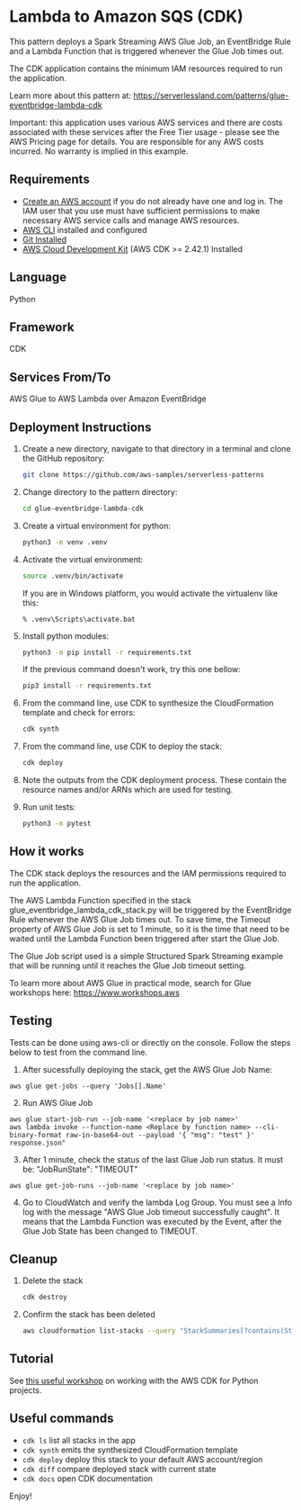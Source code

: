 
# Lambda to Amazon SQS (CDK) 

This pattern deploys a Spark Streaming AWS Glue Job, an EventBridge Rule and a Lambda Function that is triggered 
whenever the Glue Job times out.

The CDK application contains the minimum IAM resources required to run the application.

Learn more about this pattern at: https://serverlessland.com/patterns/glue-eventbridge-lambda-cdk

Important: this application uses various AWS services and there are costs associated with these services after the 
Free Tier usage - please see the AWS Pricing page for details. 
You are responsible for any AWS costs incurred. No warranty is implied in this example.

## Requirements

* [Create an AWS account](https://portal.aws.amazon.com/gp/aws/developer/registration/index.html) if you do not already have one and log in. The IAM user that you use must have sufficient permissions to make necessary AWS service calls and manage AWS resources.
* [AWS CLI](https://docs.aws.amazon.com/cli/latest/userguide/install-cliv2.html) installed and configured
* [Git Installed](https://git-scm.com/book/en/v2/Getting-Started-Installing-Git)
* [AWS Cloud Development Kit](https://docs.aws.amazon.com/cdk/latest/guide/getting_started.html) (AWS CDK >= 2.42.1) Installed

## Language
Python

## Framework
CDK

## Services From/To
AWS Glue to AWS Lambda over Amazon EventBridge

## Deployment Instructions

1. Create a new directory, navigate to that directory in a terminal and clone the GitHub repository:
    ```bash 
    git clone https://github.com/aws-samples/serverless-patterns
    ```
1. Change directory to the pattern directory:
    ```bash
    cd glue-eventbridge-lambda-cdk
    ```
1. Create a virtual environment for python:
    ```bash
    python3 -m venv .venv
    ```
1. Activate the virtual environment:
    ```bash
    source .venv/bin/activate
    ```

   If you are in Windows platform, you would activate the virtualenv like this:

    ```
    % .venv\Scripts\activate.bat
    ```

1. Install python modules:
    ```bash
    python3 -m pip install -r requirements.txt
    ```
   
   If the previous command doesn't work, try this one bellow:
   ```bash
   pip3 install -r requirements.txt
   ```
1. From the command line, use CDK to synthesize the CloudFormation template and check for errors:
    ```bash
    cdk synth
    ```
1. From the command line, use CDK to deploy the stack:
    ```bash
    cdk deploy
    ```
1. Note the outputs from the CDK deployment process. These contain the resource names and/or ARNs which are used for testing.

1. Run unit tests:

    ````bash
    python3 -m pytest
    ````


## How it works

The CDK stack deploys the resources and the IAM permissions required to run the application.

The AWS Lambda Function specified in the stack glue_eventbridge_lambda_cdk_stack.py will be triggered by the EventBridge Rule
whenever the AWS Glue Job times out.
To save time, the Timeout property of AWS Glue Job is set to 1 minute, so it is the time that need to be waited until the
Lambda Function been triggered after start the Glue Job.

The Glue Job script used is a simple Structured Spark Streaming example that will be running until it reaches the Glue Job timeout setting.

To learn more about AWS Glue in practical mode, search for Glue workshops here: https://www.workshops.aws


## Testing

Tests can be done using aws-cli or directly on the console. Follow the steps below to test from the command line.

1. After sucessfully deploying the stack, get the AWS Glue Job Name:

````
aws glue get-jobs --query 'Jobs[].Name'
````

2. Run AWS Glue Job

````
aws glue start-job-run --job-name '<replace by job name>'
aws lambda invoke --function-name <Replace by function name> --cli-binary-format raw-in-base64-out --payload '{ "msg": "test" }' response.json"
````

3. After 1 minute, check the status of the last Glue Job run status. It must be: "JobRunState": "TIMEOUT" 
````
aws glue get-job-runs --job-name '<replace by job name>'
````

4. Go to CloudWatch and verify the lambda Log Group. You must see a Info log with the message "AWS Glue Job timeout successfully caught". It means that the Lambda Function was executed by the Event, after the Glue Job State has been changed to TIMEOUT.


## Cleanup

1. Delete the stack
    ```bash
    cdk destroy
    ```
1. Confirm the stack has been deleted
    ```bash
    aws cloudformation list-stacks --query "StackSummaries[?contains(StackName,'STACK_NAME')].StackStatus"
    ```



## Tutorial
See [this useful workshop](https://cdkworkshop.com/30-python.html) on working with the AWS CDK for Python projects.

## Useful commands

* `cdk ls`          list all stacks in the app
* `cdk synth`       emits the synthesized CloudFormation template
* `cdk deploy`      deploy this stack to your default AWS account/region
* `cdk diff`        compare deployed stack with current state
* `cdk docs`        open CDK documentation


Enjoy!
